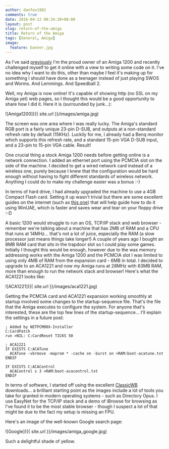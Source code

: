 ```yaml
---
author: danfox1982
comments: true
date: 2016-04-12 08:34:30+00:00
layout: post
slug: return-of-the-amiga
title: Return of the Amiga
tags: [General, Amiga]
image:
  feature: banner.jpg
---
```


As I've said [previously](/2016/01/12/my-first-girlfriend) I'm the proud owner of an Amiga 1200 and recently challenged myself to get it online with a view to writing some code on it.  I've no idea why I want to do this, other than maybe I feel it's making up for something I should have done as a teenager instead of just playing SWOS and Worms.  And Lemmings.  And Speedball 2.

Well, my Amiga is now online!  It's capable of showing http (no SSL on my Amiga yet) web pages, so I thought this would be a good opportunity to share how I did it.  Here it is (surrounded by junk...):

![Amiga1200]({{ site.url }}/images/amiga.jpg)

The screen was one area where I was really lucky.  The Amiga's standard RGB port is a fairly unique 23-pin D-SUB, and outputs at a non-standard refresh rate by default (15KHz).  Luckily for me, I already had a Benq monitor which supports this refresh rate, and a standard 15-pin VGA D-SUB input, and a 23-pin to 15-pin VGA cable.  Result!

One crucial thing a stock Amiga 1200 needs before getting online is a network connection.  I added an ethernet port using the PCMCIA slot on the side of the machine.  I decided to get a wired network card instead of a wireless one, purely because I knew that the configuration would be hard enough without having to fight different standards of wireless network.  Anything I could do to make my challenge easier was a bonus :-)

In terms of hard drive, I had already upgraded the machine to use a 4GB Compact Flash card.  Setting it up wasn't trivial but there are some excellent guides on the internet (such as [this one](https://16bitdust.wordpress.com/2015/10/13/partitioning-16-gb-compact-flash-card-with-winuae-and-pfs3/)) that will help guide how to do it using WinUAE, which is faster and saves wear and tear on your floppy drive :-D

A basic 1200 would struggle to run an OS, TCP/IP stack and web browser - remember we're talking about a machine that has 2MB of RAM and a CPU that runs at 14MHz... that's not a lot of juice, especially the RAM (a slow processor just means things take longer!)  A couple of years ago I bought an 8MB RAM card that sits in the trapdoor slot so I could play some games.  Initially I thought this would be enough, however due to the was memory addressing works with the Amiga 1200 and the PCMCIA slot I was limited to using only 4MB of RAM from the expansion card - 6MB in total.  I decided to upgrade to an ACA1221 and now my Amiga runs at 28MHz with 63MB RAM, more than enough to run the network stack and browser!  Here's what the ACA1221 looks like:

![ACA1221]({{ site.url }}/images/aca1221.jpg)

Getting the PCMCIA card and ACA1221 expansion working smoothly at startup involved some changes to the startup-sequence file.  That's the file that the Amiga executes to configure the system.  For anyone that's interested, these are the top few lines of the startup-sequence... I'll explain the settings in a future post:

```
; Added by NETPCM00X-Installer
C:CardPatch
run >NIL: C:CardReset TICKS 50

; ACA1221
IF EXISTS C:ACATune
  ACATune -vbrmove -maprom * -cache on -burst on >RAM:boot-acatune.txt
ENDIF

IF EXISTS C:ACAControl
  ACAControl s 3 >RAM:boot-acacontrol.txt
ENDIF
```

In terms of software, I started off using the excellent [ClassicWB](http://classicwb.abime.net/) downloads... a brilliant starting point as the images include a lot of tools you take for granted in modern operating systems - such as Directory Opus.  I use EasyNet for the TCP/IP stack and a demo of iBrowse for browsing as I've found it to be the most stable browser - though I suspect a lot of that might be due to the fact my setup is missing an FPU.

Here's an image of the well-known Google search page:

![Google]({{ site.url }}/images/amiga_google.jpg)

Such a delightful shade of yellow.